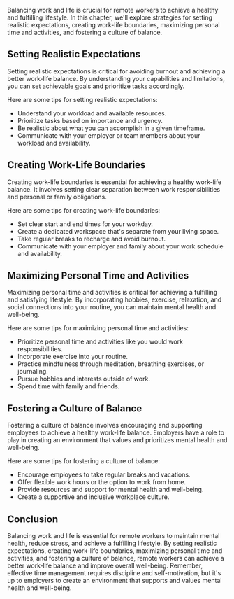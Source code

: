 
Balancing work and life is crucial for remote workers to achieve a healthy and fulfilling lifestyle. In this chapter, we'll explore strategies for setting realistic expectations, creating work-life boundaries, maximizing personal time and activities, and fostering a culture of balance.

Setting Realistic Expectations
------------------------------

Setting realistic expectations is critical for avoiding burnout and achieving a better work-life balance. By understanding your capabilities and limitations, you can set achievable goals and prioritize tasks accordingly.

Here are some tips for setting realistic expectations:

- Understand your workload and available resources.
- Prioritize tasks based on importance and urgency.
- Be realistic about what you can accomplish in a given timeframe.
- Communicate with your employer or team members about your workload and availability.

Creating Work-Life Boundaries
-----------------------------

Creating work-life boundaries is essential for achieving a healthy work-life balance. It involves setting clear separation between work responsibilities and personal or family obligations.

Here are some tips for creating work-life boundaries:

- Set clear start and end times for your workday.
- Create a dedicated workspace that's separate from your living space.
- Take regular breaks to recharge and avoid burnout.
- Communicate with your employer and family about your work schedule and availability.

Maximizing Personal Time and Activities
---------------------------------------

Maximizing personal time and activities is critical for achieving a fulfilling and satisfying lifestyle. By incorporating hobbies, exercise, relaxation, and social connections into your routine, you can maintain mental health and well-being.

Here are some tips for maximizing personal time and activities:

- Prioritize personal time and activities like you would work responsibilities.
- Incorporate exercise into your routine.
- Practice mindfulness through meditation, breathing exercises, or journaling.
- Pursue hobbies and interests outside of work.
- Spend time with family and friends.

Fostering a Culture of Balance
------------------------------

Fostering a culture of balance involves encouraging and supporting employees to achieve a healthy work-life balance. Employers have a role to play in creating an environment that values and prioritizes mental health and well-being.

Here are some tips for fostering a culture of balance:

- Encourage employees to take regular breaks and vacations.
- Offer flexible work hours or the option to work from home.
- Provide resources and support for mental health and well-being.
- Create a supportive and inclusive workplace culture.

Conclusion
----------

Balancing work and life is essential for remote workers to maintain mental health, reduce stress, and achieve a fulfilling lifestyle. By setting realistic expectations, creating work-life boundaries, maximizing personal time and activities, and fostering a culture of balance, remote workers can achieve a better work-life balance and improve overall well-being. Remember, effective time management requires discipline and self-motivation, but it's up to employers to create an environment that supports and values mental health and well-being.
